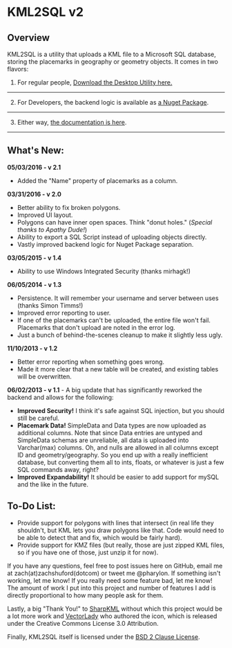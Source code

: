 KML2SQL v2
=====

Overview
---
KML2SQL is a utility that uploads a KML file to a Microsoft SQL database, storing the placemarks in geography or geometry objects. It comes in two flavors:


1. For regular people, [Download the Desktop Utility here.](http://pharylon.github.io/KML2SQL/download.html)
----
2. For Developers, the backend logic is available as [a Nuget Package](https://www.nuget.org/packages/Kml2Sql/).
----
3. Either way, [the documentation is here](http://pharylon.github.io/KML2SQL/).
----

What's New:
-----
**05/03/2016 - v 2.1**
* Added the "Name" property of placemarks as a column.

**03/31/2016 - v 2.0**
* Better ability to fix broken polygons.
* Improved UI layout.
* Polygons can have inner open spaces. Think "donut holes." (*Special thanks to Apathy Dude!*)
* Ability to export a SQL Script instead of uploading objects directly.
* Vastly improved backend logic for Nuget Package separation.


**03/05/2015 - v 1.4**
* Ability to use Windows Integrated Security (thanks mirhagk!)

**06/05/2014 - v 1.3**
* Persistence. It will remember your username and server between uses (thanks Simon Timms!)
* Improved error reporting to user.
* If one of the placemarks can't be uploaded, the entire file won't fail. Placemarks that don't upload are noted in the error log.
* Just a bunch of behind-the-scenes cleanup to make it slightly less ugly.

**11/10/2013 - v 1.2**
* Better error reporting when something goes wrong.
* Made it more clear that a new table will be created, and existing tables will be overwritten.

**06/02/2013 - v 1.1** - A big update that has significantly reworked the backend and allows for the following:
* **Improved Security!** I think it's safe against SQL injection, but you should still be careful.
* **Placemark Data!** SimpleData and Data types are now uploaded as additional columns. Note that since Data entries are untyped and SimpleData schemas are unreliable, all data is uploaded into Varchar(max) columns. Oh, and nulls are allowed in all columns except ID and geometry/geography. So you end up with a really inefficient database, but converting them all to ints, floats, or whatever is just a few SQL commands away, right?
* **Improved Expandability!** It should be easier to add support for mySQL and the like in the future.

To-Do List:
-----

* Provide support for polygons with lines that intersect (in real life they shouldn't, but KML lets you draw polygons like that. Code would need to be able to detect that and fix, which would be fairly hard).
* Provide support for KMZ files (but really, those are just zipped KML files, so if you have one of those, just unzip it for now).

If you have any questions, feel free to post issues here on GitHub, email me at zach(at)zachshuford(dotcom) or tweet me @pharylon. If something isn't working, let me know! If you really need some feature bad, let me know! The amount of work I put into this project and number of features I add is directly proportional to how many people ask for them.

Lastly, a big "Thank You!" to [SharpKML](http://sharpkml.codeplex.com/) without which this project would be a lot more work and [VectorLady](http://vectorlady.com/) who authored the icon, which is released under the Creative Commons License 3.0 Attribution.

Finally, KML2SQL itself is licensed under the [BSD 2 Clause License](https://github.com/Pharylon/KML2SQL/blob/master/License.txt).
